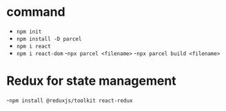 # command

- `npm init`
- `npm install -D parcel`
- `npm i react`
- `npm i react-dom`
-`npx parcel <filename>`
-`npx parcel build <filename>`

# Redux for state management

-`npm install @reduxjs/toolkit react-redux`
